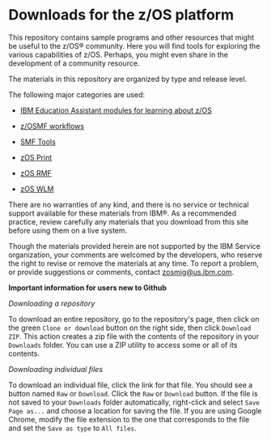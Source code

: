 Downloads for the z/OS platform
===============================

This repository contains sample programs and other resources that might be useful to the z/OS® community. Here you will find tools for exploring the various capabilities of z/OS. Perhaps, you might even share in the development of a community resource.

The materials in this repository are organized by type and release level.

The following major categories are used:

* [IBM Education Assistant modules for learning about z/OS](zOS-Education) 

* [z/OSMF workflows](zOS-Workflow)

* [SMF Tools](SMF-Tools)

* [zOS Print](zOS-Print)

* [zOS RMF](zOS-RMF)

* [zOS WLM](zOS-WLM)

There are no warranties of any kind, and there is no service or technical support available for these materials from IBM®. As a recommended practice, review carefully any materials that you download from this site before using them on a live system. 

Though the materials provided herein are not supported by the IBM Service organization, your comments are welcomed by the developers, who reserve the right to revise or remove the materials at any time. To report a problem, or provide suggestions or comments, contact zosmig@us.ibm.com. 

**Important information for users new to Github**

*Downloading a repository*

To download an entire repository, go to the repository's page, then click on the green `Clone or download` button on the right side, then click `Download ZIP`. This action creates a zip file with the contents of the repository in your `Downloads` folder. You can use a ZIP utility to access some or all of its contents.

*Downloading individual files*

To download an individual file, click the link for that file. You should see a button named `Raw` or `Download`. Click the `Raw` or `Download` button. If the file is not saved to your `Downloads` folder automatically, right-click and select `Save Page as...` and choose a location for saving the file. If you are using Google Chrome, modify the file extension to the one that corresponds to the file and set the `Save as type` to `All files`.
